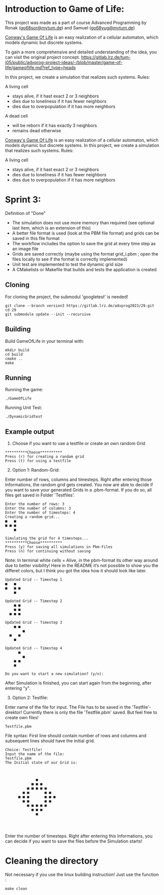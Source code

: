 # Introduction to Game of Life:
This project was made as a part of course Advanced Programming by Ronak ([go68sor@mytum.de](mailto:go68sor@mytum.de)) and Samuel ([go68yug@mytum.de](mailto:go68yug@mytum.de))

[Conway's Game Of Life](https://de.wikipedia.org/wiki/Conways_Spiel_des_Lebens) is an easy realization of a cellular automaton, which models dynamic but discrete systems. 

To gain a more comprehensive and detailed understanding of the idea, you can visit the original project concept.
https://gitlab.lrz.de/tum-i05/public/advprog-project-ideas/-/blob/master/game-of-life/gameoflife.md?ref_type=heads

In this project, we create a simulation that realizes such systems.
Rules:

A living cell
* stays alive, if it hast exact 2 or 3 neighbors
* dies due to loneliness if it has fewer neighbors
* dies due to overpopulation if it has more neighbors

A dead cell
* will be reborn if it has exactly 3 neighbors
* remains dead otherwise

[Conway's Game Of Life](https://de.wikipedia.org/wiki/Conways_Spiel_des_Lebens) is an easy realization of a cellular automaton, which models dynamic but discrete systems. 
In this project, we create a simulation that realizes such systems.
Rules:

A living cell
* stays alive, if it hast exact 2 or 3 neighbors
* dies due to loneliness if it has fewer neighbors
* dies due to overpopulation if it has more neighbors

# Sprint 3:

Definition of "Done"
* The simulation does not use more memory than required (see optional last item, which is an extension of this)
* A better file format is used (look at the PBM file format) and grids can be saved in this file format
* The workflow includes the option to save the grid at every time step as an image file
* Grids are saved correctly (maybe using the format grid_i.pbm ; open the files locally to see if the format is correctly implemented)
* Unit test are implemented to test the dynamic grid size
* A CMakelists or Makefile that builds and tests the application is created

## Cloning

For cloning the project, the submodul 'googletest' is needed!

```shell
git clone --branch version3 https://gitlab.lrz.de/advprog2023/29.git
cd 29
git submodule update --init --recursive
```


## Building

Build GameOfLife in your terminal with:

```shell
mkdir build
cd build
cmake ..
make
```

## Running

Running the game:
```shell
./GameOfLife 
```

Running Unit Test:
```shell
./DynamicGridtest
```

## Example output

1. Choose if you want to use a testfile or create an own random Grid

```shell
**********Choose**********
Press (r) for creating a random grid
Press (t) for using a testfile
```

2. Option 1: Random-Grid:

Enter number of rows, columns and timesteps. Right after entering those Informations, the random grid gets created. You now are able to decide if you want to save your generated Grids in a .pbm-format. If you do so, all files get saved in Folder 'Testfiles'.

```shell
Enter the number of rows: 3
Enter the number of columns: 3
Enter the number of timesteps: 4
Creating a random grid...
■   ■ 
■ ■ ■ 
    ■ 

Simulating the grid for 4 timesteps...
**********Choose**********
Press (y) for saving all simulations in Pbm-Files
Press (n) for continuing without saving
```

Note: In terminal white cells = Alive, in the pbm-format its other way around due to better visibility! Here in the README it’s not possible to show you the differet colors, but I think you got the idea how it should look like later.

```shell
Updated Grid -- Timestep 1
■   ■ 
■   ■ ■ 
    ■ 

Updated Grid -- Timestep 2
    ■ ■ 
    ■ ■ 
  ■ ■ ■ 

Updated Grid -- Timestep 3
    ■ ■   
        ■ 
  ■   ■   
    ■     

Updated Grid -- Timestep 4
      ■   
        ■ 
    ■ ■   
    ■       

Do you want to start a new simulation? (y/n): 
```
After Simulation is finished, you can start again from the beginning, after entering "y".

3. Option 2: Testfile:

Enter name of the file for input. <!-- and timesteps. Right after entering those Informations, the Simulation will start! -->
The File has to be saved in the 'Testfile'-direktor! Currently there is only the file 'Testfile.pbm' saved. But feel free to create own files!
```shell
Testfile.pbm
```

File syntax: 
First line should contain number of rows and columns and subsequent lines should have the initial grid.
```shell
Choice: Testfile!
Input the name of the file: 
Testfile.pbm
The Initial state of our Grid is:
                             
                             
                             
              ■              
            ■ ■ ■            
          ■ ■ ■ ■ ■          
        ■ ■       ■ ■        
      ■ ■ ■       ■ ■ ■      
        ■ ■       ■ ■        
          ■ ■ ■ ■ ■          
            ■ ■ ■            
              ■              
                             
                             
                             
```

Enter the number of timesteps. Right after entering this Informations, you can decide if you want to save the files before the Simulation starts!

# Cleaning the directory 
Not necessary if you use the linux building instruction!
Just use the function :
```shell
make clean
```